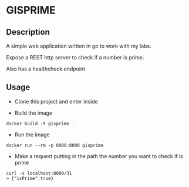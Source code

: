 # GISPRIME

## Description

A simple web application written in go to work with my labs. 

Expose a REST http server to check if a number is prime. 

Also has a healthcheck endpoint

## Usage

- Clone this project and enter inside

- Build the image

```
docker build -t gisprime .
```

- Run the image 
```
docker run --rm -p 8000:8000 gisprime
```

- Make a request putting in the path the number you want to check if is prime
```
curl -s localhost:8000/31            
> {"isPrime":true}
```
